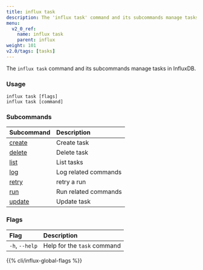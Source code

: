 ```yaml
---
title: influx task
description: The 'influx task' command and its subcommands manage tasks in InfluxDB.
menu:
  v2_0_ref:
    name: influx task
    parent: influx
weight: 101
v2.0/tags: [tasks]
---
```


The `influx task` command and its subcommands manage tasks in InfluxDB.

### Usage
```
influx task [flags]
influx task [command]
```

### Subcommands
| Subcommand                                       | Description          |
|:----------                                       |:-----------          |
| [create](/v2.0/reference/cli/influx/task/create) | Create task          |
| [delete](/v2.0/reference/cli/influx/task/delete) | Delete task          |
| [list](/v2.0/reference/cli/influx/task/list)     | List tasks           |
| [log](/v2.0/reference/cli/influx/task/log)       | Log related commands |
| [retry](/v2.0/reference/cli/influx/task/retry)   | retry a run          |
| [run](/v2.0/reference/cli/influx/task/run)       | Run related commands |
| [update](/v2.0/reference/cli/influx/task/update) | Update task          |

### Flags
| Flag           | Description                 |
|:----           |:-----------                 |
| `-h`, `--help` | Help for the `task` command |

{{% cli/influx-global-flags %}}
